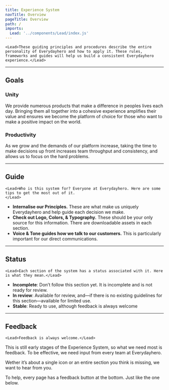 ```yaml
---
title: Experience System
navTitle: Overview
pageTitle: Overview
path: /
imports:
  Lead: '../components/Lead/index.js'
---
```



```render html
<Lead>These guiding principles and procedures describe the entire personality of Everydayhero and how to apply it. These rules, frameworks and guides will help us build a consistent Everydayhero experience.</Lead>
```

---

## Goals

### Unity

We provide numerous products that make a difference in peoples lives each day. Bringing them all together into a cohesive experience amplifies their value and ensures we become the platform of choice for those who want to make a positive impact on the world.

### Productivity

As we grow and the demands of our platform increase, taking the time to make decisions up front increases team throughput and consistency, and allows us to focus on the hard problems.

---

## Guide

```render html
<Lead>Who is this system for? Everyone at Everydayhero. Here are some tips to get the most out of it.
</Lead>
```

- **Internalise our Principles.** These are what make us uniquely Everydayhero and help guide each decision we make.
- **Check out Logo, Colors, & Typography.** These should be your only source for this information. There are downloadable assets in each section.
- **Voice & Tone guides how we talk to our customers.** This is particularly important for our direct communications.

---

## Status

```render html
<Lead>Each section of the system has a status associated with it. Here is what they mean.</Lead>
```

- **Incomplete**: Don’t follow this section yet. It is incomplete and is not ready for review.
- **In review**: Available for review, and—if there is no existing guidelines for this section—available for limited use.
- **Stable**: Ready to use, although feedback is always welcome

---

## Feedback

```render html
<Lead>Feedback is always welcome.</Lead>
```

This is still early stages of the Experience System, so what we need most is feedback. To be effective, we need input from every team at Everydayhero.

Wether it’s about a single icon or an entire section you think is missing, we want to hear from you.

To help, every page has a feedback button at the bottom. Just like the one below.
